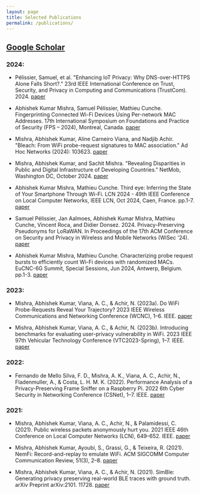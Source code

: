 ```yaml
---
layout: page
title: Selected Publications 
permalink: /publications/
---
```

## [Google Scholar](https://scholar.google.fr/citations?hl=en&user=4d47gF4AAAAJ&view_op=list_works&sortby=pubdate)

### 2024: 
* Pélissier, Samuel, et al. "Enhancing IoT Privacy: Why DNS-over-HTTPS Alone Falls Short?." 23rd IEEE International Conference on Trust, Security, and Privacy in Computing and Communications (TrustCom). 2024. [paper](https://github.com/miishra/miishra.github.io/blob/master/papers/TrustCom_2024_Encrypted_DNS_IoT.pdf) 

* Abhishek Kumar Mishra, Samuel Pélissier, Mathieu Cunche. Fingerprinting Connected Wi-Fi Devices Using Per-network MAC Addresses. 17th International Symposium on Foundations and Practice of Security (FPS – 2024), Montreal, Canada. [paper](https://github.com/miishra/miishra.github.io/blob/master/papers/Fingerprinting_connected_Wi_Fi_devices_using_per_network_MAC_addresses___SECAI.pdf)

* Mishra, Abhishek Kumar, Aline Carneiro Viana, and Nadjib Achir. "Bleach: From WiFi probe-request signatures to MAC association." Ad Hoc Networks (2024): 103623. [paper](https://github.com/miishra/miishra.github.io/blob/master/papers/Bleach.pdf)

* Mishra, Abhishek Kumar, and Sachit Mishra. "Revealing Disparities in Public and Digital Infrastructure of Developing Countries." NetMob, Washington DC, October 2024. [paper](https://github.com/miishra/miishra.github.io/blob/master/papers/Finding_Trajectory_using_od_and_pd_netmob2024_HAL.pdf)

* Abhishek Kumar Mishra, Mathieu Cunche. Third eye: Inferring the State of Your Smartphone Through Wi-Fi. LCN 2024 - 49th IEEE Conference on Local Computer Networks, IEEE LCN, Oct 2024, Caen, France. pp.1-7. [paper](https://github.com/miishra/miishra.github.io/blob/master/papers/Third_Eye_Inferring_the_State_of_Your_Smartphone_Through_Wi-Fi.pdf)

* Samuel Pélissier, Jan Aalmoes, Abhishek Kumar Mishra, Mathieu Cunche, Vincent Roca, and Didier Donsez. 2024. Privacy-Preserving Pseudonyms for LoRaWAN. In Proceedings of the 17th ACM Conference on Security and Privacy in Wireless and Mobile Networks (WiSec '24). [paper](https://github.com/miishra/miishra.github.io/blob/master/papers/LoRaWAN_Pseudonyms.pdf)
  
*  Abhishek Kumar Mishra, Mathieu Cunche. Characterizing probe request bursts to efficiently count Wi-Fi devices with randomized MACs. EuCNC-6G Summit, Special Sessions, Jun 2024, Antwerp, Belgium. pp.1-3. [paper](https://github.com/miishra/miishra.github.io/blob/master/papers/Characterizing_probe_request_bursts_to_efficiently_count_randomized_Wi_Fi_devices.pdf)

### 2023: 
* Mishra, Abhishek Kumar, Viana, A. C., & Achir, N. (2023a). Do WiFi Probe-Requests Reveal Your Trajectory? 2023 IEEE Wireless Communications and Networking Conference (WCNC), 1–6. IEEE. [paper](https://github.com/miishra/miishra.github.io/blob/master/papers/Do_WiFi_Probe-Requests_Reveal_Your_Trajectory.pdf) 
  
* Mishra, Abhishek Kumar, Viana, A. C., & Achir, N. (2023b). Introducing benchmarks for evaluating user-privacy vulnerability in WiFi. 2023 IEEE 97th Vehicular Technology Conference (VTC2023-Spring), 1–7. IEEE. [paper](https://github.com/miishra/miishra.github.io/blob/master/papers/Introducing_benchmarks_for_evaluating_user-privacy_vulnerability_in_WiFi.pdf) 

### 2022: 
* Fernando de Mello Silva, F. D., Mishra, A. K., Viana, A. C., Achir, N., Fladenmuller, A., & Costa, L. H. M. K. (2022). Performance Analysis of a Privacy-Preserving Frame Sniffer on a Raspberry Pi. 2022 6th Cyber Security in Networking Conference (CSNet), 1–7. IEEE. [paper](https://github.com/miishra/miishra.github.io/blob/master/papers/Performance_Analysis_of_a_Privacy-Preserving_Frame_Sniffer_on_a_Raspberry_Pi_CSNet.pdf) 

### 2021: 
* Mishra, Abhishek Kumar, Viana, A. C., Achir, N., & Palamidessi, C. (2021). Public wireless packets anonymously hurt you. 2021 IEEE 46th Conference on Local Computer Networks (LCN), 649–652. IEEE. [paper](https://github.com/miishra/miishra.github.io/blob/master/papers/Public_Wireless_Packets_Anonymously_Hurt_You.pdf) 
    
* Mishra, Abhishek Kumar, Ayoubi, S., Grassi, G., & Teixeira, R. (2021). NemFi: Record-and-replay to emulate WiFi. ACM SIGCOMM Computer Communication Review, 51(3), 2–8. [paper](https://github.com/miishra/miishra.github.io/blob/master/papers/NemFi.pdf) 
    
* Mishra, Abhishek Kumar, Viana, A. C., & Achir, N. (2021). SimBle: Generating privacy preserving real-world BLE traces with ground truth. arXiv Preprint arXiv:2101. 11728. [paper](https://github.com/miishra/miishra.github.io/blob/master/papers/SimBle_Archive.pdf) 
